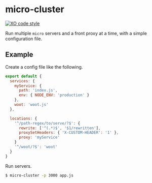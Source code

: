 # micro-cluster

[![XO code style](https://img.shields.io/badge/code_style-XO-5ed9c7.svg)](https://github.com/sindresorhus/xo)

Run multiple `micro` servers and a front proxy at a time, with a simple configuration file.

## Example

Create a config file like the following.

```js
export default {
  services: {
    myService: {
      path: 'index.js',
      env: { NODE_ENV: 'production' }
    },
    woot: 'woot.js'
  },

  locations: {
    '^/path-regex/to/serve/?$': {
      rewrite: ['^(.*)$', '$1/rewritten'],
      proxySetHeaders: { 'X-CUSTOM-HEADER': '1' },
      proxy: 'myService'
    }
    '^/woot/?$': 'woot'
  }
}
```

Run servers.

```bash
$ micro-cluster -p 3000 app.js
```
